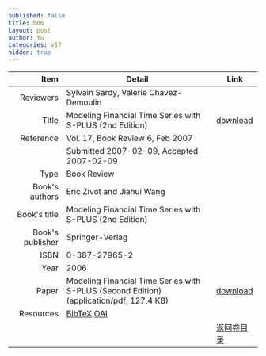 ```yaml
---
published: false
title: b06
layout: post
author: Yu
categories: v17
hidden: true
---
```


| Item | Detail | Link |
|---:|---|---|
| Reviewers | Sylvain Sardy, Valerie Chavez-Demoulin| |
| Title |Modeling Financial Time Series with S-PLUS (2nd Edition) | [download](http://www.jstatsoft.org/v17/b06/paper) |
| Reference |Vol. 17, Book Review 6, Feb 2007 | |
| | Submitted 2007-02-09, Accepted 2007-02-09| | 
| Type | Book Review| |
| Book's authors | Eric Zivot and Jiahui Wang| |
| Book's title | Modeling Financial Time Series with S-PLUS (2nd Edition)| |
| Book's publisher | Springer-Verlag| |
| ISBN | 0-387-27965-2| |
| Year | 2006| |
| Paper | Modeling Financial Time Series with S-PLUS (Second Edition)  (application/pdf, 127.4 KB)| [download](http://www.jstatsoft.org/v17/b06/paper) |
| Resources | [BibTeX](http://www.jstatsoft.org/v17/b06/bibtex) [OAI](http://www.jstatsoft.org/oai?verb=GetRecord&identifier=oai.jstatsoft/v17/b06&prefix=oai_dc)| |
| |  | [返回卷目录]({{site.baseurl}}/volume/v17.html) |